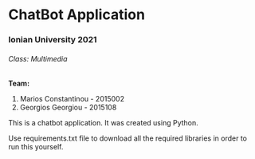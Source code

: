# ChatBot Application
### Ionian University 2021 

###### Class: Multimedia <br/>

**Team:**
1. Marios Constantinou - 2015002
2. Georgios Georgiou - 2015108

This is a chatbot application. It was created using Python.

Use requirements.txt file to download all the required libraries in order to run this yourself.
